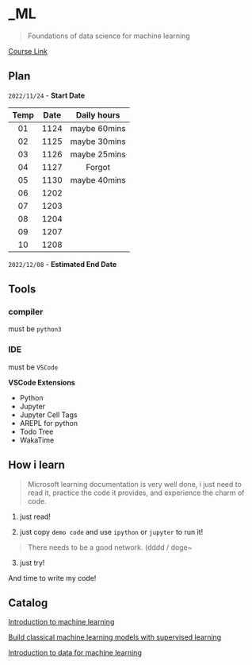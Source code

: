 # \_ML

> Foundations of data science for machine learning

[Course Link](https://learn.microsoft.com/zh-cn/training/paths/machine-learning-foundations-using-data-science/)

## Plan

`2022/11/24` - **Start Date**

| Temp | Date | Daily hours  |
| :--: | :--: | :----------: |
|  01  | 1124 | maybe 60mins |
|  02  | 1125 | maybe 30mins |
|  03  | 1126 | maybe 25mins |
|  04  | 1127 |    Forgot    |
|  05  | 1130 | maybe 40mins |
|  06  | 1202 |              |
|  07  | 1203 |              |
|  08  | 1204 |              |
|  09  | 1207 |              |
|  10  | 1208 |              |

`2022/12/08` - **Estimated End Date**

## Tools

### compiler

must be `python3`

### IDE

must be `VSCode`

**VSCode Extensions**

- Python
- Jupyter
- Jupyter Cell Tags
- AREPL for python
- Todo Tree
- WakaTime

## How i learn

> Microsoft learning documentation is very well done, i just need to read it, practice the code it provides, and experience the charm of code.

1. just read!

2. just copy `demo code` and use `ipython` or `jupyter` to run it!

> There needs to be a good network. (dddd / doge~

3. just try!

And time to write my code!

## Catalog

[Introduction to machine learning](./Introduction_to_machine_learning/)

[Build classical machine learning models with supervised learning](./Build_classical_machine_learning_models_with_supervised_learning/)

[Introduction to data for machine learning](./Introduction_to_data_for_machine_learning/)
